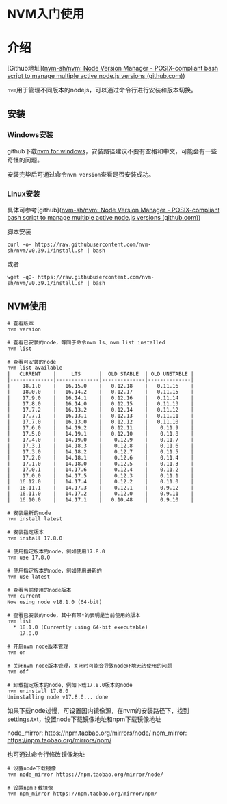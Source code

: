 # NVM入门使用

# 介绍

[Github地址]([nvm-sh/nvm: Node Version Manager - POSIX-compliant bash script to manage multiple active node.js versions (github.com)](https://github.com/nvm-sh/nvm))

`nvm`用于管理不同版本的nodejs，可以通过命令行进行安装和版本切换。

## 安装

### Windows安装

github下载[nvm for windows](https://github.com/coreybutler/nvm-windows/releases)，安装路径建议不要有空格和中文，可能会有一些奇怪的问题。

安装完毕后可通过命令`nvm version`查看是否安装成功。

### Linux安装

具体可参考[github]([nvm-sh/nvm: Node Version Manager - POSIX-compliant bash script to manage multiple active node.js versions (github.com)](https://github.com/nvm-sh/nvm))

脚本安装

```shell
curl -o- https://raw.githubusercontent.com/nvm-sh/nvm/v0.39.1/install.sh | bash
```

或者

```shell
wget -qO- https://raw.githubusercontent.com/nvm-sh/nvm/v0.39.1/install.sh | bash
```

## NVM使用

```shell
# 查看版本
nvm version

# 查看已安装的node，等同于命令nvm ls、nvm list installed
nvm list

# 查看可安装的node
nvm list available
|   CURRENT    |     LTS      |  OLD STABLE  | OLD UNSTABLE |
|--------------|--------------|--------------|--------------|
|    18.1.0    |   16.15.0    |   0.12.18    |   0.11.16    |
|    18.0.0    |   16.14.2    |   0.12.17    |   0.11.15    |
|    17.9.0    |   16.14.1    |   0.12.16    |   0.11.14    |
|    17.8.0    |   16.14.0    |   0.12.15    |   0.11.13    |
|    17.7.2    |   16.13.2    |   0.12.14    |   0.11.12    |
|    17.7.1    |   16.13.1    |   0.12.13    |   0.11.11    |
|    17.7.0    |   16.13.0    |   0.12.12    |   0.11.10    |
|    17.6.0    |   14.19.2    |   0.12.11    |    0.11.9    |
|    17.5.0    |   14.19.1    |   0.12.10    |    0.11.8    |
|    17.4.0    |   14.19.0    |    0.12.9    |    0.11.7    |
|    17.3.1    |   14.18.3    |    0.12.8    |    0.11.6    |
|    17.3.0    |   14.18.2    |    0.12.7    |    0.11.5    |
|    17.2.0    |   14.18.1    |    0.12.6    |    0.11.4    |
|    17.1.0    |   14.18.0    |    0.12.5    |    0.11.3    |
|    17.0.1    |   14.17.6    |    0.12.4    |    0.11.2    |
|    17.0.0    |   14.17.5    |    0.12.3    |    0.11.1    |
|   16.12.0    |   14.17.4    |    0.12.2    |    0.11.0    |
|   16.11.1    |   14.17.3    |    0.12.1    |    0.9.12    |
|   16.11.0    |   14.17.2    |    0.12.0    |    0.9.11    |
|   16.10.0    |   14.17.1    |   0.10.48    |    0.9.10    |

# 安装最新的node
nvm install latest

# 安装指定版本
nvm install 17.8.0

# 使用指定版本的node，例如使用17.8.0
nvm use 17.8.0

# 使用指定版本的node，例如使用最新的
nvm use latest

# 查看当前使用的node版本
nvm current
Now using node v18.1.0 (64-bit)

# 查看已安装的node，其中有带*的表明是当前使用的版本
nvm list
  * 18.1.0 (Currently using 64-bit executable)
    17.8.0

# 开启nvm node版本管理
nvm on

# 关闭nvm node版本管理，关闭时可能会导致node环境无法使用的问题
nvm off

# 卸载指定版本的node，例如下载17.8.0版本的node
nvm uninstall 17.8.0
Uninstalling node v17.8.0... done
```

如果下载node过慢，可设置国内镜像源，在nvm的安装路径下，找到settings.txt，设置node下载镜像地址和npm下载镜像地址

node_mirror: https://npm.taobao.org/mirrors/node/
npm_mirror: https://npm.taobao.org/mirrors/npm/

也可通过命令行修改镜像地址

```shell
# 设置node下载镜像
nvm node_mirror https://npm.taobao.org/mirror/node/

# 设置npm下载镜像
nvm npm_mirror https://npm.taobao.org/mirror/npm/
```

